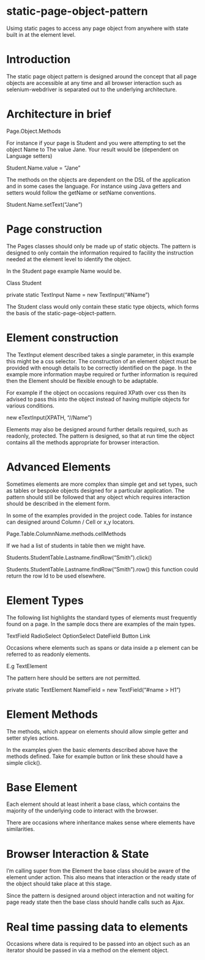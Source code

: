 # static-page-object-pattern
Usimg static pages to access any page object from anywhere with state built in at the element level. 

# Introduction 

The static page object pattern is designed around the concept that all page objects are accessible at any time and all browser interaction such as selenium-webdriver is separated out to the underlying architecture. 

# Architecture in brief

Page.Object.Methods

For instance if your page is Student and you were attempting to set the object Name to The value Jane. Your result would be (dependent on Language setters)

Student.Name.value = “Jane”

The methods on the objects are dependent on the DSL of the application and in some cases the language. For instance using Java getters and setters would follow the getName or setName conventions. 

Student.Name.setText(“Jane”)

# Page construction 

The Pages classes should only be made up of static objects. The pattern is designed to only contain the information required to facility the instruction needed at the element level to identify the object. 

In the Student page example Name would be. 

Class Student
 
private static TextInput Name =  new TextInput(“#Name”)

The Student class would only contain these static type objects, which forms the basis of the static-page-object-pattern. 

# Element construction 

The TextInput element described takes a single parameter, in this example this might be a css selector. The construction of an element object must be provided with enough details to  be correctly identified on the page. In the example more information maybe required or further information is required then the Element should be flexible enough to be adaptable. 

For example if the object on occasions required XPath over css then its advised to pass this into the object instead of having multiple objects for various conditions. 

new eTextInput(XPATH, “//Name”)

Elements may also be designed around further details required, such as readonly, protected. The pattern is designed, so that at run time the object contains all the methods appropriate for browser interaction. 

# Advanced Elements

Sometimes elements are more complex than simple get and set types, such as tables or bespoke objects designed for a particular application. The pattern should still be followed that any object which requires interaction should be described in the element form. 

In some of the examples provided in the project code. Tables for instance can designed around Column / Cell or x,y locators. 

Page.Table.ColumnName.methods.cellMethods

If we had a list of students in table then we might have. 

Students.StudentTable.Lastname.findRow(“Smith”).click()

Students.StudentTable.Lastname.findRow(“Smith”).row() this function could return the row Id to be used elsewhere. 

# Element Types

The following list highlights the standard types of elements must frequently found on a page. In the sample docs there are examples of the main types. 

TextField
RadioSelect
OptionSelect
DateField
Button
Link

Occasions where elements such as spans or data inside a p element can be referred to as readonly elements. 

E.g TextElement

The pattern here should be setters are not permitted.

private static TextElement NameField = new TextField(“#name > H1”)

# Element Methods

The methods, which appear on elements should allow simple getter and setter styles actions. 

In the examples given the basic elements described above have the methods defined. Take for example button or link these should have a simple click(). 

# Base Element

Each element should at least inherit a base class, which contains the majority of the underlying code to interact with the browser. 

There are occasions where inheritance makes sense where elements have similarities.

# Browser Interaction & State

I’m calling super from the Element the base class should be aware of the element under action. This also means that interaction or the ready state of the object should take place at this stage. 

Since the pattern is designed around object interaction and not waiting for page ready state then the base class should handle calls such as Ajax. 

# Real time passing data to elements 

Occasions where data is required to be passed into an object such as an iterator should be passed in via a method on the element object. 
